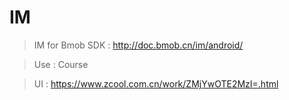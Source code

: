 # IM

> IM for Bmob SDK : http://doc.bmob.cn/im/android/

> Use : Course

> UI : https://www.zcool.com.cn/work/ZMjYwOTE2MzI=.html
